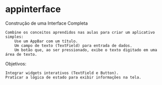 # appinterface
Construção de uma Interface Completa

    Combine os conceitos aprendidos nas aulas para criar um aplicativo simples:
        Use um AppBar com um título.
        Um campo de texto (TextField) para entrada de dados.
        Um botão que, ao ser pressionado, exibe o texto digitado em uma área de texto.

Objetivos:

    Integrar widgets interativos (TextField e Button).
    Praticar a lógica de estado para exibir informações na tela.
